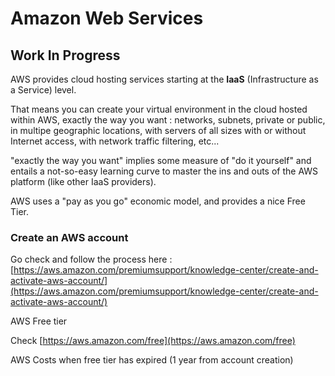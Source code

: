 # Amazon Web Services

## Work In Progress





AWS provides cloud hosting services starting at the **IaaS** \(Infrastructure as a Service\) level.

That means you can create your virtual environment in the cloud hosted within AWS, exactly the way you want : networks, subnets, private or public, in multipe geographic locations, with servers of all sizes with or without Internet access, with network traffic filtering, etc...

"exactly the way you want" implies some measure of "do it yourself" and entails a not-so-easy learning curve to master the ins and outs of the AWS platform \(like other IaaS providers\).

AWS uses a "pay as you go" economic model, and provides a nice Free Tier.

### Create an AWS account

Go check and follow the process here : [https://aws.amazon.com/premiumsupport/knowledge-center/create-and-activate-aws-account/](https://aws.amazon.com/premiumsupport/knowledge-center/create-and-activate-aws-account/)





AWS Free tier



Check [https://aws.amazon.com/free](https://aws.amazon.com/free)



AWS Costs when free tier has expired \(1 year from account creation\)





